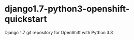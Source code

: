 django1.7-python3-openshift-quickstart
======================================

Django 1.7 git repository for OpenShift with Python 3.3
